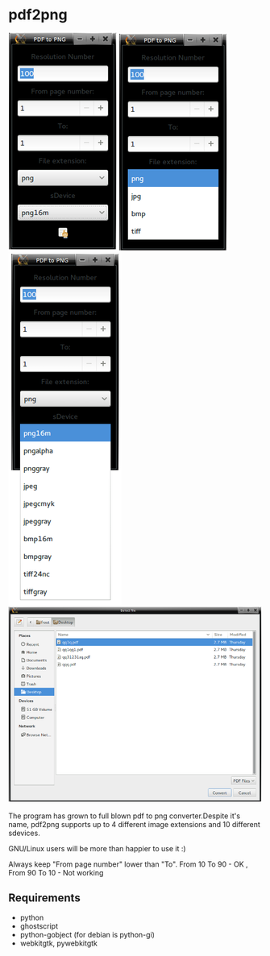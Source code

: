 pdf2png
=======
<img src="img/pdf2png.png" alt="" /><img src="img/pdf2png-2.png" alt="" /><img src="img/pdf2png-3.png" alt="" /><img src="img/pdf2png-two.png" alt="" />

The program has grown to full blown pdf to png converter.Despite it's name, pdf2png supports up to 4 different image extensions and 10 different sdevices.

GNU/Linux users will be more than happier to use it :)

Always keep "From page number" lower than "To". From 10 To 90 - OK , From 90 To 10 - Not working
## Requirements

* python 
* ghostscript
* python-gobject (for debian is python-gi)
* webkitgtk, pywebkitgtk